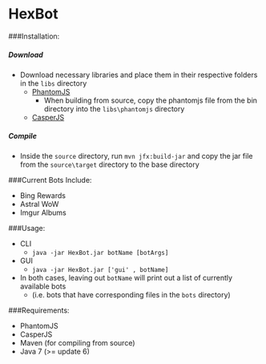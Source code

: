 HexBot
==========

###Installation:
##### Download
* Download necessary libraries and place them in their respective folders in the `libs` directory
  * [PhantomJS](http://phantomjs.org/download.html)
     * When building from source, copy the phantomjs file from the bin directory into the `libs\phantomjs` directory
  * [CasperJS](http://casperjs.org/)

##### Compile
* Inside the `source` directory, run `mvn jfx:build-jar` and copy the jar file from the `source\target` directory to the base directory

###Current Bots Include:
* Bing Rewards
* Astral WoW
* Imgur Albums

###Usage:
* CLI
  * `java -jar HexBot.jar botName [botArgs]`
* GUI
  * `java -jar HexBot.jar ['gui' , botName]`
* In both cases, leaving out `botName` will print out a list of currently available bots
  * (i.e. bots that have corresponding files in the `bots` directory)

###Requirements:
* PhantomJS
* CasperJS
* Maven (for compiling from source)
* Java 7 (>= update 6)
